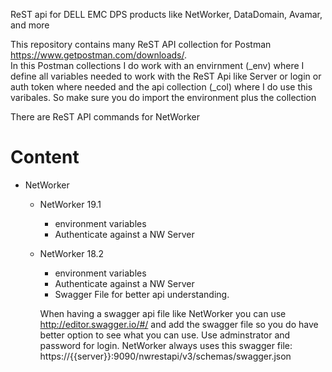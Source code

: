 ReST api for DELL EMC DPS products like NetWorker, DataDomain, Avamar, and more

This repository contains many ReST API collection for Postman https://www.getpostman.com/downloads/.  
In this Postman collections I do work with an envirnment (_env) where I define all variables needed to work with the ReST Api like Server or login or auth token where needed and the api collection (_col) where I do use this varibales. So make sure you do import the environment plus the collection

There are ReST API commands for NetWorker

# Content
* NetWorker  
  * NetWorker 19.1  
    * environment variables
    * Authenticate against a NW Server      
  * NetWorker 18.2  
      * environment variables
      * Authenticate against a NW Server  
      * Swagger File for better api understanding.


      When having a swagger api file like NetWorker you can use http://editor.swagger.io/#/ and add the swagger file so you do have better option to see what you can use. Use adminstrator and password for login.
      NetWorker always uses this swagger file: https://{{server}}:9090/nwrestapi/v3/schemas/swagger.json
